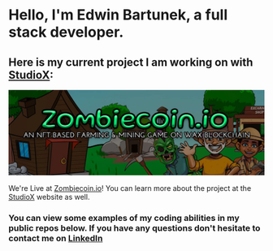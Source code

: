 # Hello, I'm Edwin Bartunek, a full stack developer.
## Here is my current project I am working on with [StudioX](https://www.studioxnfts.com/):
<a href="https://www.zombiecoin.io/"><img src="https://github.com/etuned/etuned/raw/main/images/zombiecoin.jpeg" alt="Zombiecoin Banner"/></a>

 We're Live at [Zombiecoin.io](https://www.zombiecoin.io)! You can learn more about the project at the [StudioX](https://www.studioxnfts.com/) website as well. 

### You can view some examples of my coding abilities in my public repos below. If you have any questions don't hesitate to contact me on [LinkedIn](https://www.linkedin.com/in/ebartunek)
 


